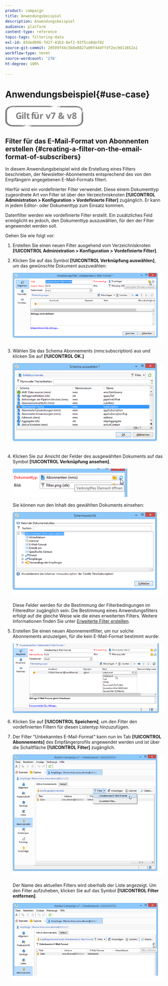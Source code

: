 ```yaml
---
product: campaign
title: Anwendungsbeispiel
description: Anwendungsbeispiel
audience: platform
content-type: reference
topic-tags: filtering-data
exl-id: 85ded096-7d27-41b3-8ef2-93f5ca8def82
source-git-commit: 20509f44c5b8e0827a09f44dffdf2ec9d11652a1
workflow-type: tm+mt
source-wordcount: '276'
ht-degree: 100%

---
```


# Anwendungsbeispiel{#use-case}

![](../../assets/common.svg)

## Filter für das E-Mail-Format von Abonnenten erstellen {#creating-a-filter-on-the-email-format-of-subscribers}

In diesem Anwendungsbeispiel wird die Erstellung eines Filters beschrieben, der Newsletter-Abonnements entsprechend des von den Empfängern angegebenen E-Mail-Formats filtert.

Hierfür wird ein vordefinierter Filter verwendet. Diese einem Dokumenttyp zugeordnete Art von Filter ist über den Verzeichnisknoten **[!UICONTROL Administration > Konfiguration > Vordefinierte Filter]** zugänglich. Er kann in jedem Editor- oder Dokumenttyp zum Einsatz kommen.

Datenfilter werden wie vordefinierte Filter erstellt. Ein zusätzliches Feld ermöglicht es jedoch, den Dokumenttyp auszuwählen, für den der Filter angewendet werden soll.

Gehen Sie wie folgt vor:

1. Erstellen Sie einen neuen Filter ausgehend vom Verzeichnisknoten **[!UICONTROL Administration > Konfiguration > Vordefinierte Filter]**.
1. Klicken Sie auf das Symbol **[!UICONTROL Verknüpfung auswählen]**, um das gewünschte Dokument auszuwählen:

   ![](assets/s_ncs_user_filter_choose_schema.png)

1. Wählen Sie das Schema Abonnements (nms:subscription) aus und klicken Sie auf **[!UICONTROL OK.]**

   ![](assets/s_ncs_user_filter_select_schema.png)

1. Klicken Sie zur Ansicht der Felder des ausgewählten Dokuments auf das Symbol **[!UICONTROL Verknüpfung ansehen]**.

   ![](assets/s_ncs_user_filter_edit_schema.png)

   Sie können nun den Inhalt des gewählten Dokuments einsehen:

   ![](assets/s_ncs_user_filter_view_schema.png)

   Diese Felder werden für die Bestimmung der Filterbedingungen im Filtereditor zugänglich sein. Die Bestimmung eines Anwendungsfilters erfolgt auf die gleiche Weise wie die eines erweiterten Filters. Weitere Informationen finden Sie unter [Erweiterte Filter erstellen](../../platform/using/creating-filters.md#creating-an-advanced-filter).

1. Erstellen Sie einen neuen Abonnementfilter, um nur solche Abonnements anzuzeigen, für die kein E-Mail-Format bestimmt wurde:

   ![](assets/s_ncs_user_filter_parameters.png)

1. Klicken Sie auf **[!UICONTROL Speichern]**, um den Filter den vordefinierten Filtern für diesen Listentyp hinzuzufügen.
1. Der Filter &quot;Unbekanntes E-Mail-Format&quot; kann nun im Tab **[!UICONTROL Abonnements]** des Empfängerprofils angewendet werden und ist über die Schaltfläche **[!UICONTROL Filter]** zugänglich.

   ![](assets/s_ncs_user_filter_on_events.png)

   Der Name des aktuellen Filters wird oberhalb der Liste angezeigt. Um den Filter aufzuheben, klicken Sie auf das Symbol **[!UICONTROL Filter entfernen]**.

   ![](assets/s_ncs_user_filter_on_subscriptions.png)
